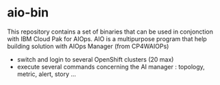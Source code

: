 # aio-bin
This repository contains a set of binaries that can be used in conjonction with IBM Cloud Pak for AIOps. 
AIO is a multipurpose program that help building solution with AIOps Manager (from CP4WAIOPs)
  - switch and login to several OpenShift clusters (20 max)
  - execute several commands concerning the AI manager : topology, metric, alert, story ...
